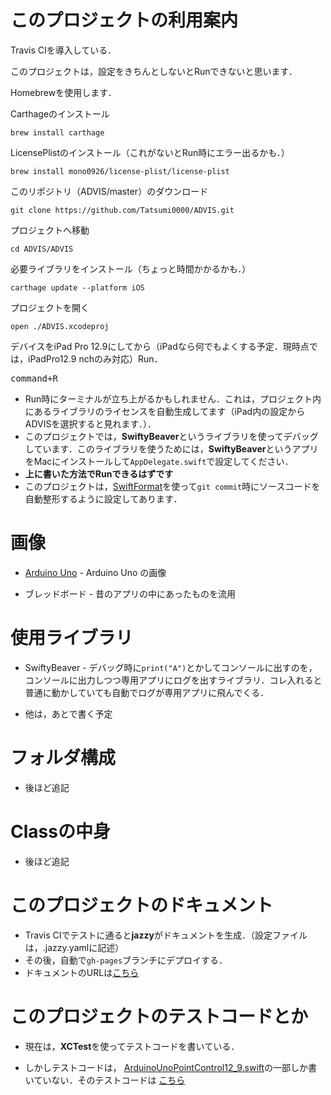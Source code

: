 
# このプロジェクトの利用案内
Travis CIを導入している．

このプロジェクトは，設定をきちんとしないとRunできないと思います．

Homebrewを使用します．

Carthageのインストール

`brew install carthage`

LicensePlistのインストール（これがないとRun時にエラー出るかも．）

`brew install mono0926/license-plist/license-plist`

このリポジトリ（ADVIS/master）のダウンロード

`git clone https://github.com/Tatsumi0000/ADVIS.git`

プロジェクトへ移動

`cd ADVIS/ADVIS`

必要ライブラリをインストール（ちょっと時間かかるかも．）

`carthage update --platform iOS`

プロジェクトを開く

`open ./ADVIS.xcodeproj`

デバイスをiPad Pro 12.9にしてから（iPadなら何でもよくする予定．現時点では，iPadPro12.9 nchのみ対応）Run．

<kbd><kbd>command</kbd>+<kbd>R</kbd></kbd>

- Run時にターミナルが立ち上がるかもしれません．これは，プロジェクト内にあるライブラリのライセンスを自動生成してます（iPad内の設定からADVISを選択すると見れます．）．
- このプロジェクトでは，**SwiftyBeaver**というライブラリを使ってデバッグしています．このライブラリを使うためには，**SwiftyBeaver**というアプリをMacにインストールして`AppDelegate.swift`で設定してください．
- **上に書いた方法でRunできるはずです**
- このプロジェクトは，[SwiftFormat](https://github.com/nicklockwood/SwiftFormat)を使って`git commit`時にソースコードを自動整形するように設定してあります．

# 画像

- [Arduino Uno](https://pixabay.com/ja/arduino-arduino%E3%81%AEuno-%E6%8A%80%E8%A1%93-%E3%83%87%E3%82%B8%E3%82%BF%E3%83%AB-2168193/) - Arduino Uno の画像

- ブレッドボード - 昔のアプリの中にあったものを流用

# 使用ライブラリ
 - SwiftyBeaver - デバッグ時に`print("A")`とかしてコンソールに出すのを，コンソールに出力しつつ専用アプリにログを出すライブラリ．コレ入れると普通に動かしていても自動でログが専用アプリに飛んでくる．
 
 - 他は，あとで書く予定
 
 # フォルダ構成
 
 - 後ほど追記
 
 # Classの中身
 
 - 後ほど追記
 
 # このプロジェクトのドキュメント
 
- Travis CIでテストに通ると**jazzy**がドキュメントを生成．（設定ファイルは，.jazzy.yamlに記述）
- その後，自動で`gh-pages`ブランチにデプロイする．
- ドキュメントのURLは[こちら](https://codecov.io/gh/Tatsumi0000/ADVIS)
 
 # このプロジェクトのテストコードとか
 
 - 現在は，**XCTest**を使ってテストコードを書いている．
 
 - しかしテストコードは， [ArduinoUnoPointControl12_9.swift](https://github.com/Tatsumi0000/ADVIS/blob/master/ADVIS/ADVIS/ArduinoUnoPointControl12_9.swift)の一部しか書いていない．そのテストコードは [こちら](https://github.com/Tatsumi0000/ADVIS/blob/master/ADVIS/ADVISTests/ArduinoUnoPointControl12_9Tests.swift)


